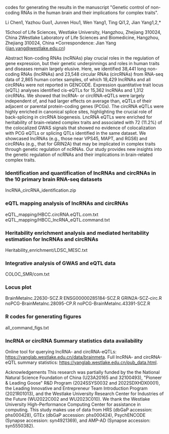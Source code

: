 codes for generating the results in the manuscript  "Genetic control of non-coding RNAs in the human brain and their implications for complex traits".

Li Chen1, Yazhou Guo1, Junren Hou1, Wen Yang1, Ting Qi1,2, Jian Yang1,2,*

1School of Life Sciences, Westlake University, Hangzhou, Zhejiang 310024, China
2Westlake Laboratory of Life Sciences and Biomedicine, Hangzhou, Zhejiang 310024, China
*Correspondence: Jian Yang (jian.yang@westlake.edu.cn)

Abstract
Non-coding RNAs (ncRNAs) play crucial roles in the regulation of gene expression, but their genetic underpinnings and roles in human traits and diseases remain largely elusive. Here, we identified 38,441 long non-coding RNAs (lncRNAs) and 23,548 circular RNAs (circRNAs) from RNA-seq data of 2,865 human cortex samples, of which 18,429 lncRNAs and all circRNAs were not reported in GENCODE. Expression quantitative trait locus (eQTL) analyses identified cis-eQTLs for 15,362 lncRNAs and 1,312 circRNAs. We showed that lncRNA- or circRNA-eQTLs were largely independent of, and had larger effects on average than, eQTLs of their adjacent or parental protein-coding genes (PCGs). The circRNA eQTLs were highly enriched in canonical splice sites, highlighting the crucial role of back-splicing in circRNA biogenesis. LncRNA eQTLs were enriched for heritability of brain-related complex traits and associated with 72 (11.2%) of the colocalized GWAS signals that showed no evidence of colocalization with PCG eQTLs or splicing QTLs identified in the same dataset. We showcased lncRNAs (e.g., those near VPS45, MAPT, and RGS6) and circRNAs (e.g., that for GRIN2A) that may be implicated in complex traits through genetic regulation of ncRNAs. Our study provides new insights into the genetic regulation of ncRNAs and their implications in brain-related complex traits.


### Identification and quantification of lncRNAs and circRNAs in the 10 primary brain RNA-seq datasets
lncRNA_circRNA_identification.zip

### eQTL mapping analysis of lncRNAs and circRNAs
eQTL_mapping/HBCC.circRNA.eQTL.com.txt
eQTL_mapping/HBCC_lncRNA_eQTL.command.txt

### Heritability enrichment analysis and mediated heritability estimation for lncRNAs and circRNAs
Heritability_enrichment/LDSC_MESC.txt

### Integrative analysis of GWAS and eQTL data 
COLOC_SMR/com.txt

### Locus plot
BrainMetalnc.22630-SCZ.R
ENSG00000285184-SCZ.R
GRIN2A-SCZ-circ.R
noPCG-BrainMetalnc.28095-CP.R
noPCG-BrainMetalnc.43391-SCZ.R

### R codes for generating figures
all_command_figs.txt

### lncRNA or circRNA Summary statistics data availability
Online tool for querying lncRNA- and circRNA-eQTLs: https://yanglab.westlake.edu.cn/data/brainmeta. 
Full lncRNA- and circRNA-eQTL summary statistics: https://yanglab.westlake.edu.cn/pub_data.html.


Acknowledgements
This research was partially funded by the the National Natural Science Foundation of China (U23A20165 and 32100493), "Pioneer & Leading Goose" R&D Program (2024SSYS0032 and 2022SDXHDX0001), the Leading Innovative and Entrepreneur Team Introduction Program (2021R01013), and the Westlake University Research Center for Industries of the Future (WU2022C002 and WU2023C010). We thank the Westlake University High-Performance Computing Center for assistance in computing. This study makes use of data from HRS (dbGaP accession: phs000428), GTEx (dbGaP accession: phs000424), PsychENCODE (Synapse accession: syn4921369), and AMP-AD (Synapse accession: syn5550382). 
